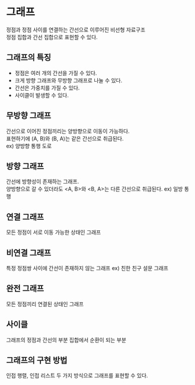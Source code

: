 # 그래프

정점과 정점 사이를 연결하는 간선으로 이루어진 비선형 자료구조\
정점 집합과 간선 집합으로 표현할 수 있다.

## 그래프의 특징

- 정점은 여러 개의 간선을 가질 수 있다.
- 크게 방향 그래프와 무방향 그래프로 나눌 수 있다.
- 간선은 가중치를 가질 수 있다.
- 사이클이 발생할 수 있다.

## 무방향 그래프

간선으로 이어진 정점끼리는 양방향으로 이동이 가능하다.\
표현하기에 (A, B)와 (B, A)는 같은 간선으로 취급된다.\
ex) 양방향 통행 도로

## 방향 그래프

간선에 방향성이 존재하는 그래프.\
양방향으로 갈 수 있더라도 <A, B>와 <B, A>는 다른 간선으로 취급된다.
ex) 일방 통행

## 연결 그래프

모든 정점이 서로 이동 가능한 상태인 그래프

## 비연결 그래프

특정 정점쌍 사이에 간선이 존재하지 않는 그래프
ex) 친한 친구 설문 그래프

## 완전 그래프

모든 정점끼리 연결된 상태인 그래프

## 사이클

그래프의 정점과 간선의 부분 집합에서 순환이 되는 부분

## 그래프의 구현 방법

인접 행렬, 인접 리스트 두 가지 방식으로 그래프를 표현할 수 있다.
